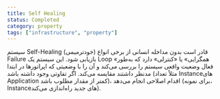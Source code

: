 ```yaml
---
title: Self Healing
status: Completed
category: property
tags: ["infrastructure", "property"]
---
```


سیستم Self-Healing (خودترمیمی) قادر است بدون مداخله انسانی از برخی انواع Failure بازیابی شود. این سیستم یک Loop «همگرایی» یا «کنترلی» دارد که به‌طور فعال وضعیت واقعی سیستم را بررسی می‌کند و آن را با وضعیتی که اپراتورها در ابتدا مدنظر داشتند مقایسه می‌کند. اگر تفاوتی وجود داشته باشد (مثلاً تعداد Instanceهای Application کمتر از مقدار مطلوب باشد)، اقدام اصلاحی انجام می‌دهد (برای نمونه، Instanceهای جدید راه‌اندازی می‌کند).
